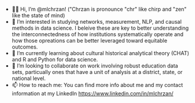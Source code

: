 - 👋🏽 Hi, I’m @mlchrzan! ("Chrzan is pronounce "chr" like chirp and "zen" like the state of mind)
- 👀 I’m interested in studying networks, measurement, NLP, and causal methods in data science. I beleive these are key to better understanding the interconnectedness of how institutions systematically operate and how those opreations can be better leveraged toward equitable outcomes. 
- 🌱 I’m currently learning about cultural historical analytical theory (CHAT) and R and Python for data science.
- 💞️ I’m looking to collaborate on work involving robust education data sets, particually ones that have a unit of analysis at a district, state, or national level.
- 📫 How to reach me: You can find more info about me and my contact information at my LinkedIn https://www.linkedin.com/in/mlchrzan/ 

<!---
mlchrzan/mlchrzan is a ✨ special ✨ repository because its `README.md` (this file) appears on your GitHub profile.
You can click the Preview link to take a look at your changes.
--->
